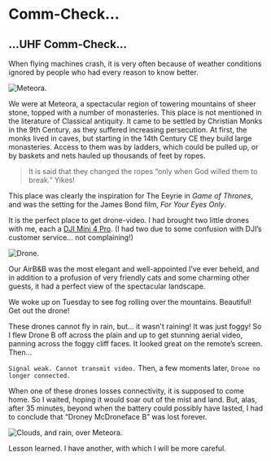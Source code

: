 
# Comm-Check…

## …UHF Comm-Check…

When flying machines crash, it is very often because of weather conditions ignored by people who had every reason to know better.

![Meteora.](images/meteora.jpg)

We were at Meteora, a spectacular region of towering mountains of sheer stone, topped with a number of monasteries. This place is not mentioned in the literature of Classical antiquity. It came to be settled by Christian Monks in the 9th Century, as they suffered increasing persecution. At first, the monks lived in caves, but starting in the 14th Century CE they build large monasteries. Access to them was by ladders, which could be pulled up, or by baskets and nets hauled up thousands of feet by ropes.

> It is said that they changed the ropes “only when God willed them to break.” Yikes!

This place was clearly the inspiration for The Eeyrie in *Game of Thrones*, and was the setting for the James Bond film, *For Your Eyes Only*.

It is the perfect place to get drone-video. I had brought two little drones with me, each a [DJI Mini 4 Pro](https://www.dji.com/gr/mini-4-pro). (I had two due to some confusion with DJI’s customer service… not complaining!)

![Drone.](images/drone.jpg)

Our AirB&B was the most elegant and well-appointed I’ve ever beheld, and in addition to a profusion of very friendly cats and some charming other guests, it had a perfect view of the spectacular landscape.

We woke up on Tuesday to see fog rolling over the mountains. Beautiful! Get out the drone!

These drones cannot fly in rain, but… it wasn't raining! It was just foggy! So I flew Drone B off across the plain and up to get stunning aerial video, panning across the foggy cliff faces. It looked great on the remote’s screen. Then…

`Signal weak. Cannot transmit video.` Then, a few moments later, `Drone no longer connected.` 

When one of these drones losses connectivity, it is supposed to come home. So I waited, hoping it would soar out of the mist and land. But, alas, after 35 minutes, beyond when the battery could possibly have lasted, I had to conclude that “Droney McDroneface B” was lost forever.

![Clouds, and rain, over Meteora.](images/clouds.jpg)

Lesson learned. I have another, with which I will be more careful.